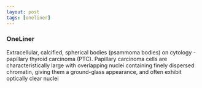 ```yaml
---
layout: post
tags: [oneliner]
---
```



### OneLiner

Extracellular, calcified, spherical bodies (psammoma bodies) on cytology -papillary thyroid carcinoma (PTC). Papillary carcinoma cells are characteristically large with overlapping nuclei containing finely dispersed chromatin, giving them a ground-glass appearance, and often exhibit optically clear nuclei
